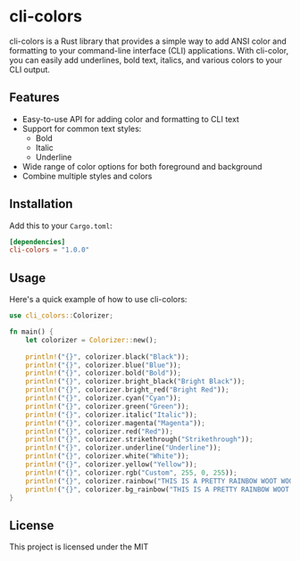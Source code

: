 # cli-colors

cli-colors is a Rust library that provides a simple way to add ANSI color and formatting to your command-line interface (CLI) applications. With cli-color, you can easily add underlines, bold text, italics, and various colors to your CLI output.

## Features

- Easy-to-use API for adding color and formatting to CLI text
- Support for common text styles:
  - Bold
  - Italic
  - Underline
- Wide range of color options for both foreground and background
- Combine multiple styles and colors

## Installation

Add this to your `Cargo.toml`:

```toml
[dependencies]
cli-colors = "1.0.0"
```

## Usage

Here's a quick example of how to use cli-colors:

```rs
use cli_colors::Colorizer;

fn main() {
    let colorizer = Colorizer::new();
    
    println!("{}", colorizer.black("Black"));
    println!("{}", colorizer.blue("Blue"));
    println!("{}", colorizer.bold("Bold"));
    println!("{}", colorizer.bright_black("Bright Black"));
    println!("{}", colorizer.bright_red("Bright Red"));
    println!("{}", colorizer.cyan("Cyan"));
    println!("{}", colorizer.green("Green"));
    println!("{}", colorizer.italic("Italic"));
    println!("{}", colorizer.magenta("Magenta"));
    println!("{}", colorizer.red("Red"));
    println!("{}", colorizer.strikethrough("Strikethrough"));
    println!("{}", colorizer.underline("Underline"));
    println!("{}", colorizer.white("White"));
    println!("{}", colorizer.yellow("Yellow"));
    println!("{}", colorizer.rgb("Custom", 255, 0, 255));
    println!("{}", colorizer.rainbow("THIS IS A PRETTY RAINBOW WOOT WOOT"));
    println!("{}", colorizer.bg_rainbow("THIS IS A PRETTY RAINBOW WOOT WOOT"));
}
```

## License

This project is licensed under the MIT 